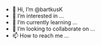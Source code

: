 - 👋 Hi, I’m @bartkusK
- 👀 I’m interested in ...
- 🌱 I’m currently learning ...
- 💞️ I’m looking to collaborate on ...
- 📫 How to reach me ...

<!---
bartkusK/bartkusK is a ✨ special ✨ repository because its `README.md` (this file) appears on your GitHub profile.
You can click the Preview link to take a look at your changes.
--->
